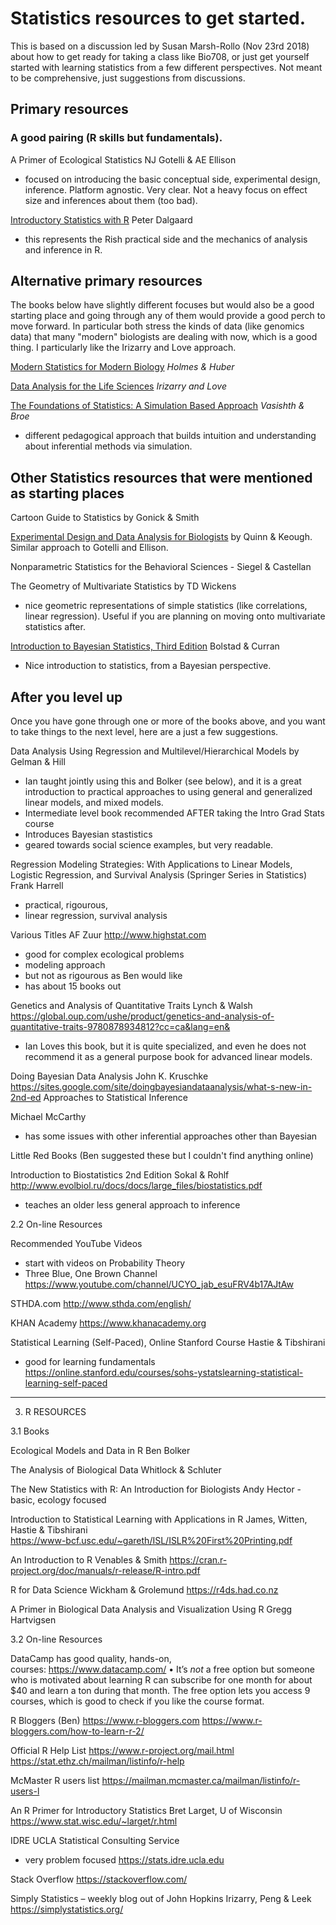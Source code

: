 # Statistics resources to get started.

This is based on a discussion led by Susan Marsh-Rollo (Nov 23rd 2018) about how to get ready for taking a class like Bio708, or just get yourself started with learning statistics from a few different perspectives. Not meant to be comprehensive, just suggestions from discussions.


## Primary resources

### A good pairing (R skills but fundamentals).
A Primer of Ecological Statistics
	NJ Gotelli & AE Ellison
- focused on introducing the basic conceptual side, experimental design, inference. Platform agnostic. Very clear. Not a heavy focus on effect size and inferences about them (too bad).

 [Introductory Statistics with R](http://www.academia.dk/BiologiskAntropologi/Epidemiologi/PDF/Introductory_Statistics_with_R__2nd_ed.pdf)
	Peter Dalgaard
- this represents the Rish practical side and the mechanics of analysis and inference in R.


## Alternative primary resources
The books below have slightly different focuses but would also be a good starting place and going through any of them would provide a good perch to move forward. In particular both stress the kinds of data (like genomics data) that many "modern" biologists are dealing with now, which is a good thing. I particularly like the Irizarry and Love approach.

[Modern Statistics for Modern Biology](http://web.stanford.edu/class/bios221/book/) *Holmes & Huber*

[Data Analysis for the Life Sciences](https://leanpub.com/dataanalysisforthelifesciences/)
 *Irizarry and Love*
 
 [The Foundations of Statistics: A Simulation Based Approach](https://link.springer.com/book/10.1007%2F978-3-642-16313-5)
*Vasishth & Broe*
- different pedagogical approach that builds intuition and understanding about inferential methods via simulation. 

## Other Statistics resources that were mentioned as starting places

Cartoon Guide to Statistics by Gonick & Smith

[Experimental Design and Data Analysis for Biologists](https://www2.ib.unicamp.br/profs/fsantos/apostilas/Quinn%20&%20Keough.pdf)
by Quinn & Keough. Similar approach to Gotelli and Ellison.

Nonparametric Statistics for the Behavioral Sciences - Siegel & Castellan

The Geometry of Multivariate Statistics by TD Wickens
- nice geometric representations of simple statistics (like correlations, linear regression). Useful if you are planning on moving onto multivariate statistics after.
	
[Introduction to Bayesian Statistics, Third Edition](https://onlinelibrary.wiley.com/doi/book/10.1002/9781118593165)
Bolstad & Curran
- Nice introduction to statistics, from a Bayesian perspective. 

## After you level up

Once you have gone through one or more of the books above, and you want to take things to the next level, here are a just a few suggestions.


Data Analysis Using Regression and Multilevel/Hierarchical Models by Gelman & Hill
- 	Ian taught jointly using this and Bolker (see below), and it is a great introduction to practical approaches to using general and generalized linear models, and mixed models.
-	Intermediate level book recommended AFTER taking the Intro Grad Stats course
-	Introduces Bayesian stastistics
-	geared towards social science examples, but very readable.


Regression Modeling Strategies: With Applications to Linear Models, Logistic Regression, and Survival Analysis (Springer Series in Statistics)
Frank Harrell
-	practical, rigourous, 
-	linear regression, survival analysis


Various Titles 
	AF Zuur
http://www.highstat.com
-	good for complex ecological problems
-	modeling approach
-	but not as rigourous as Ben would like 
-	has about 15 books out


Genetics and Analysis of Quantitative Traits
Lynch & Walsh
https://global.oup.com/ushe/product/genetics-and-analysis-of-quantitative-traits-9780878934812?cc=ca&lang=en&
- Ian Loves this book, but it is quite specialized, and even he does not recommend it as a general purpose book for advanced linear models.




Doing Bayesian Data Analysis
	John K. Kruschke
https://sites.google.com/site/doingbayesiandataanalysis/what-s-new-in-2nd-ed
Approaches to Statistical Inference

Michael McCarthy
-	has some issues with other inferential approaches other than Bayesian

Little Red Books (Ben suggested these but I couldn't find anything online)


Introduction to Biostatistics 2nd Edition
	Sokal & Rohlf
http://www.evolbiol.ru/docs/docs/large_files/biostatistics.pdf
-	teaches an older less general approach to inference


2.2  On-line Resources

Recommended YouTube Videos
-	start with videos on Probability Theory
-	Three Blue, One Brown Channel  https://www.youtube.com/channel/UCYO_jab_esuFRV4b17AJtAw


STHDA.com 
http://www.sthda.com/english/


KHAN Academy
https://www.khanacademy.org


Statistical Learning (Self-Paced), Online Stanford Course
	Hastie & Tibshirani
-	good for learning fundamentals
https://online.stanford.edu/courses/sohs-ystatslearning-statistical-learning-self-paced

- - - - - - - - - - - - - - - - - - - - - - - - - - - - - -

3.  R RESOURCES

3.1  Books

Ecological Models and Data in R
	Ben Bolker


The Analysis of Biological Data
Whitlock & Schluter


The New Statistics with R: An Introduction for Biologists
Andy Hector
	- basic, ecology focused

Introduction to Statistical Learning with Applications in R
	James, Witten, Hastie & Tibshirani 	
https://www-bcf.usc.edu/~gareth/ISL/ISLR%20First%20Printing.pdf

	
An Introduction to R
	Venables  & Smith
https://cran.r-project.org/doc/manuals/r-release/R-intro.pdf


R for Data Science
	Wickham & Grolemund
https://r4ds.had.co.nz


A Primer in Biological Data Analysis and Visualization Using R
	Gregg Hartvigsen


3.2  On-line Resources

DataCamp has good quality, hands-on, courses: https://www.datacamp.com/
•	It’s _not_ a free option but someone who is motivated about learning R can subscribe for one month for about $40 and learn a ton during that month. The free option lets you access 9 courses, which is good to check if you like the course format. 

R Bloggers (Ben)
https://www.r-bloggers.com
https://www.r-bloggers.com/how-to-learn-r-2/


Official R Help List 
https://www.r-project.org/mail.html
https://stat.ethz.ch/mailman/listinfo/r-help


McMaster R users list
https://mailman.mcmaster.ca/mailman/listinfo/r-users-l


An R Primer for Introductory Statistics
	Bret Larget, U of Wisconsin
https://www.stat.wisc.edu/~larget/r.html


IDRE UCLA Statistical Consulting Service 
-	very problem focused
https://stats.idre.ucla.edu


Stack Overflow
https://stackoverflow.com/


Simply Statistics – weekly blog out of John Hopkins
	Irizarry, Peng & Leek
https://simplystatistics.org/















